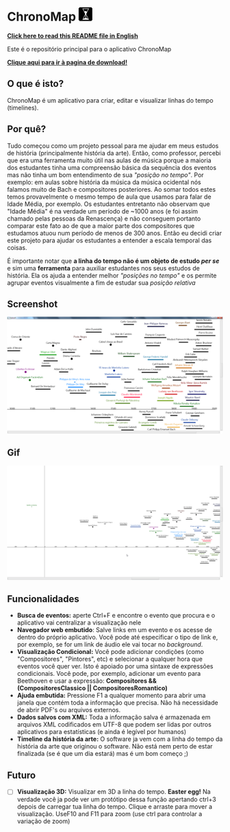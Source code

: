 # ChronoMap ![](https://github.com/HenriAugusto/ChronoMap/blob/master/Icons/ChronoMap%20Icon.png)

[**Click here to read this README file in English**](https://github.com/HenriAugusto/ChronoMap/blob/master/README-en.md)

Este é o repositório principal para o aplicativo ChronoMap

[**Clique aqui para ir à pagina de download!**](https://github.com/HenriAugusto/ChronoMap/releases)

## O que é isto?

ChronoMap é um aplicativo para criar, editar e visualizar linhas do tempo (timelines).

## Por quê?

Tudo começou como um projeto pessoal para me ajudar em meus estudos de história (principalmente história da arte). Então, como professor, percebi que era uma ferramenta muito útil nas aulas de música porque a maioria dos estudantes tinha uma compreensão básica da sequência dos eventos mas não tinha um bom entendimento de sua _"posição no tempo"_. Por exemplo: em aulas sobre história da música da música ocidental nós falamos muito de Bach e compositores posteriores. Ao somar todos estes temos provavelmente o mesmo tempo de aula que usamos para falar de Idade Média, por exemplo. Os estudantes entretanto não observam que "Idade Média" é na verdade um período de ~1000 anos (e foi assim chamado pelas pessoas da Renascença) e não conseguem portanto comparar este fato ao de que a maior parte dos compositores que estudamos atuou num período de menos de 300 anos. Então eu decidi criar este projeto para ajudar os estudantes a entender a escala temporal das coisas.

É importante notar que **a linha do tempo não é um objeto de estudo _per se_** e sim uma **ferramenta** para auxiliar estudantes nos seus estudos de história. Ela os ajuda a entender melhor _"posições no tempo"_ e os permite agrupar eventos visualmente a fim de estudar sua _posição relativa_

## Screenshot
![Looks like your browser can't display this image](https://raw.githubusercontent.com/HenriAugusto/ChronoMap/master/Readme%20Images/ChronoMap%20v0.1.0.png)

## Gif
![Looks like your browser can't display this image](https://raw.githubusercontent.com/HenriAugusto/ChronoMap/master/Readme%20Images/ChronoMap%20v0.1.0%20gif.gif)

## Funcionalidades

* **Busca de eventos:** aperte Ctrl+F e encontre o evento que procura e o aplicativo vai centralizar a visualização nele
* **Navegador web embutido**: Salve links em um evento e os acesse de dentro do próprio aplicativo. Você pode até especificar o tipo de link e, por exemplo, se for um link de áudio ele vai tocar no _background_.
* **Visualização Condicional:** Você pode adicionar condições (como "Compositores", "Pintores", etc) e selecionar a qualquer hora que eventos você quer ver. Isto é apoiado por uma sintaxe de expressões condicionais. Você pode, por exemplo, adicionar um evento para Beethoven e usar a expressão: __Compositores && (CompositoresClassico || CompositoresRomantico)__
* **Ajuda embutida:** Pressione F1 a qualquer momento para abrir uma janela que contém toda a informação que precisa. Não há necessidade de abrir PDF's ou arquivos externos.
* **Dados salvos com XML:** Toda a informação salva é armazenada em arquivos XML codificados em UTF-8 que podem ser lidas por outros aplicativos para estatísticas (e ainda é legível por humanos)
* **Timeline da história da arte:** O software ja vem com a linha do tempo da história da arte que originou o software. Não está nem perto de estar finalizada (se é que um dia estará) mas é um bom começo ;)

## Futuro

- [ ] **Visualização 3D:** Visualizar em 3D a linha do tempo. __Easter egg!__ Na verdade você ja pode ver um protótipo dessa função apertando ctrl+3 depois de carregar tua linha do tempo. Clique e arraste para mover a visualização. UseF10 and F11 para zoom (use ctrl para controlar a variação de zoom)
